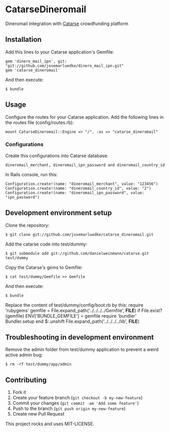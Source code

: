 # CatarseDineromail

Dineromail integration with [Catarse](http://github.com/danielweinmann/catarse) crowdfunding platform

## Installation

Add this lines to your Catarse application's Gemfile:

    gem 'dinero_mail_ipn', git: "git://github.com/josemarluedke/dinero_mail_ipn.git"
    gem 'catarse_dineromail'

And then execute:

    $ bundle

## Usage

Configure the routes for your Catarse application. Add the following lines in the routes file (config/routes.rb):

    mount CatarseDineromail::Engine => "/", :as => "catarse_dineromail"

### Configurations

Create this configurations into Catarse database:

    dineromail_merchant, dineromail_ipn_password and dineromail_country_id

In Rails console, run this:

    Configuration.create!(name: "dineromail_merchant", value: "123456")
    Configuration.create!(name: "dineromail_country_id", value: "2")
    Configuration.create!(name: "dineromail_ipn_password", value: "ipn_password")

## Development environment setup

Clone the repository:

    $ git clone git://github.com/josemarluedke/catarse_dineromail.git

Add the catarse code into test/dummy:

    $ git submodule add git://github.com/danielweinmann/catarse.git test/dummy

Copy the Catarse's gems to Gemfile:

    $ cat test/dummy/Gemfile >> Gemfile

And then execute:

    $ bundle

Replace the content of test/dummy/config/boot.rb by this:
    require 'rubygems'
    gemfile = File.expand_path('../../../../Gemfile', __FILE__)
    if File.exist?(gemfile)
      ENV['BUNDLE_GEMFILE'] = gemfile
      require 'bundler'
      Bundler.setup
    end
    $:.unshift File.expand_path('../../../../lib', __FILE__)

## Troubleshooting in development environment

Remove the admin folder from test/dummy application to prevent a weird active admin bug:

    $ rm -rf test/dummy/app/admin

## Contributing

1. Fork it
2. Create your feature branch (`git checkout -b my-new-feature`)
3. Commit your changes (`git commit -am 'Add some feature'`)
4. Push to the branch (`git push origin my-new-feature`)
5. Create new Pull Request


This project rocks and uses MIT-LICENSE.
